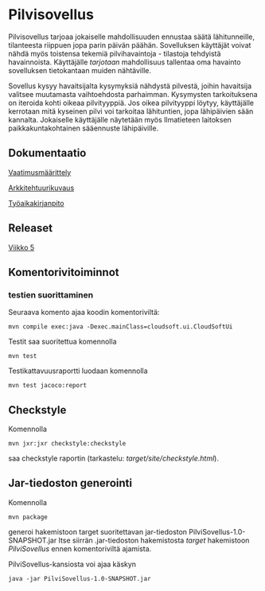 # Pilvisovellus
Pilvisovellus tarjoaa jokaiselle mahdollisuuden ennustaa säätä lähitunneille, tilanteesta riippuen jopa parin päivän päähän. Sovelluksen käyttäjät voivat nähdä myös toistensa tekemiä pilvihavaintoja - tilastoja tehdyistä havainnoista. Käyttäjälle *tarjotaan* mahdollisuus tallentaa oma havainto sovelluksen tietokantaan muiden nähtäville. 

Sovellus kysyy havaitsijalta kysymyksiä nähdystä pilvestä, joihin havaitsija valitsee muutamasta vaihtoehdosta parhaimman. Kysymysten tarkoituksena on iteroida kohti oikeaa pilvityyppiä. Jos oikea pilvityyppi löytyy, käyttäjälle kerrotaan mitä kyseinen pilvi voi tarkoitaa lähituntien, jopa lähipäivien sään kannalta.
Jokaiselle käyttäjälle näytetään myös Ilmatieteen laitoksen paikkakuntakohtainen sääennuste lähipäiville.

## Dokumentaatio

[Vaatimusmäärittely](https://github.com/civuaine/OTM2018_harjoitustyo/blob/master/Dokumentaatio/vaatimusmaarittely.md)

[Arkkitehtuurikuvaus](https://github.com/civuaine/OTM2018_harjoitustyo/blob/master/Dokumentaatio/arkkitehtuuri.md)

[Työaikakirjanpito](https://github.com/civuaine/OTM2018_harjoitustyo/blob/master/Dokumentaatio/tuntikirjanpito.md)

## Releaset

[Viikko 5](https://github.com/civuaine/OTM2018_harjoitustyo/releases/tag/viikko5)

## Komentorivitoiminnot

### testien suorittaminen

Seuraava komento ajaa koodin komentoriviltä:
```
mvn compile exec:java -Dexec.mainClass=cloudsoft.ui.CloudSoftUi

```

Testit saa suoritettua komennolla

```
mvn test
```

Testikattavuusraportti luodaan komennolla

```
mvn test jacoco:report
```


## Checkstyle

Komennolla
```
mvn jxr:jxr checkstyle:checkstyle
```
saa checkstyle raportin (tarkastelu: _target/site/checkstyle.html_).


## Jar-tiedoston generointi

Komennolla
```
mvn package
```
generoi hakemistoon target suoritettavan jar-tiedoston PilviSovellus-1.0-SNAPSHOT.jar
Itse siirrän .jar-tiedoston hakemistosta _target_ hakemistoon _PilviSovellus_ ennen komentoriviltä ajamista.

PilviSovellus-kansiosta voi ajaa käskyn
```
java -jar PilviSovellus-1.0-SNAPSHOT.jar
```
